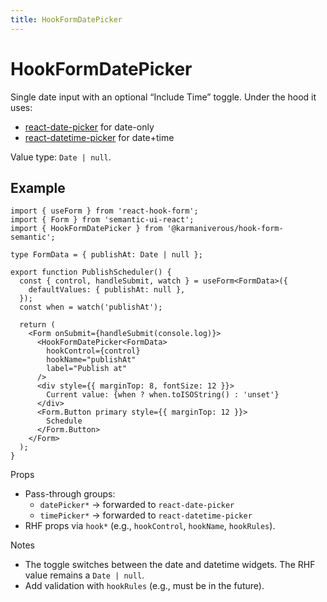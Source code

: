 ```yaml
---
title: HookFormDatePicker
---
```


# HookFormDatePicker

Single date input with an optional “Include Time” toggle. Under the hood it uses:

- [react-date-picker](https://www.npmjs.com/package/react-date-picker) for date-only
- [react-datetime-picker](https://www.npmjs.com/package/react-datetime-picker) for date+time

Value type: `Date | null`.

## Example

```tsx
import { useForm } from 'react-hook-form';
import { Form } from 'semantic-ui-react';
import { HookFormDatePicker } from '@karmaniverous/hook-form-semantic';

type FormData = { publishAt: Date | null };

export function PublishScheduler() {
  const { control, handleSubmit, watch } = useForm<FormData>({
    defaultValues: { publishAt: null },
  });
  const when = watch('publishAt');

  return (
    <Form onSubmit={handleSubmit(console.log)}>
      <HookFormDatePicker<FormData>
        hookControl={control}
        hookName="publishAt"
        label="Publish at"
      />
      <div style={{ marginTop: 8, fontSize: 12 }}>
        Current value: {when ? when.toISOString() : 'unset'}
      </div>
      <Form.Button primary style={{ marginTop: 12 }}>
        Schedule
      </Form.Button>
    </Form>
  );
}
```

Props

- Pass-through groups:
  - `datePicker*` → forwarded to `react-date-picker`
  - `timePicker*` → forwarded to `react-datetime-picker`
- RHF props via `hook*` (e.g., `hookControl`, `hookName`, `hookRules`).

Notes

- The toggle switches between the date and datetime widgets. The RHF value remains a `Date | null`.
- Add validation with `hookRules` (e.g., must be in the future).
